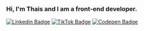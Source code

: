 ### Hi, I'm Thais and I am a front-end developer.
[![Linkedin Badge](https://img.shields.io/badge/-LinkedIn-0e76a8?style=flat-square&logo=Linkedin&logoColor=white)](https://www.linkedin.com/in/thaisdsilve/)
[![TikTok Badge](https://img.shields.io/badge/TikTok-Follow-blue)](https://www.tiktok.com/@thaisdsilve?lang=en)
[![Codepen Badge](https://img.shields.io/badge/Codepen-Follow-blue)](https://codepen.io/thaisdsilve)
